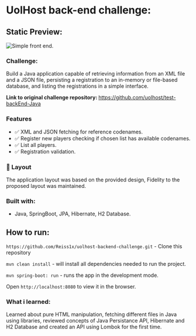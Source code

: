 # UolHost back-end challenge:
## Static Preview:

<img src="https://i.imgur.com/gUIHNSJ.png" alt="Simple front end." >

### Challenge:


Build a Java application capable of retrieving information from an XML file and a JSON file, persisting a registration to an in-memory or file-based database, and listing the registrations in a simple interface.

<strong>Link to original challenge repository: </strong> https://github.com/uolhost/test-backEnd-Java

### Features

- :white_check_mark: XML and JSON fetching for reference codenames.
- :white_check_mark: Register new players checking if chosen list has available codenames.
- :white_check_mark: List all players.
- :white_check_mark: Registration validation.

### 🎨 Layout

The application layout was based on the provided design, Fidelity to the proposed layout was maintained.

### Built with:
- Java, SpringBoot, JPA, Hibernate, H2 Database.

## How to run:

` https://github.com/Reiss1x/uolhost-backend-challenge.git ` - Clone this repository

`mvn clean install`  - will install all dependencies needed to run the project.

`mvn spring-boot: run` - runs the app in the development mode.

Open `http://localhost:8080` to view it in the browser.

### What i learned:

Learned about pure HTML manipulation, fetching different files in Java using libraries, reviewed concepts of Java Persistance API, Hibernate and H2 Database and created an API using Lombok for the first time.
